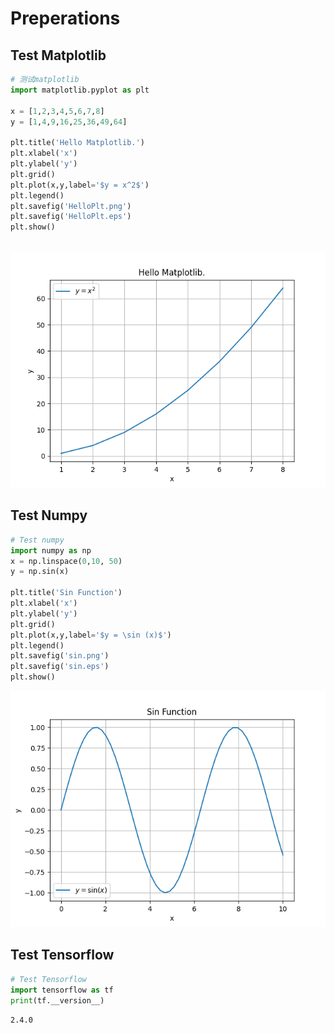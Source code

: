 # Preperations

## Test Matplotlib

```python
# 测试matplotlib
import matplotlib.pyplot as plt 

x = [1,2,3,4,5,6,7,8]
y = [1,4,9,16,25,36,49,64]

plt.title('Hello Matplotlib.')
plt.xlabel('x')
plt.ylabel('y')
plt.grid()
plt.plot(x,y,label='$y = x^2$')
plt.legend()
plt.savefig('HelloPlt.png')
plt.savefig('HelloPlt.eps')
plt.show()



```

![](./HelloPlt.png)

## Test Numpy

```python
# Test numpy
import numpy as np 
x = np.linspace(0,10, 50)
y = np.sin(x)

plt.title('Sin Function')
plt.xlabel('x')
plt.ylabel('y')
plt.grid()
plt.plot(x,y,label='$y = \sin (x)$')
plt.legend()
plt.savefig('sin.png')
plt.savefig('sin.eps')
plt.show()
```

![](./sin.png)

## Test Tensorflow

```python
# Test Tensorflow
import tensorflow as tf 
print(tf.__version__)
```

```bash
2.4.0
```

